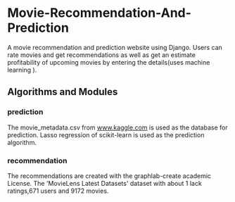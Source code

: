 # Movie-Recommendation-And-Prediction
A movie recommendation and prediction website using Django. Users can rate movies and get recommendations as well as get an estimate profitability of upcoming movies by entering the details(uses machine learning ).

## Algorithms and Modules
### prediction
The movie_metadata.csv from www.kaggle.com is used as the database for prediction.
Lasso regression of scikit-learn is used as the prediction algorithm.

### recommendation
The recommendations are created with the graphlab-create academic License.
The 'MovieLens Latest Datasets' dataset with about 1 lack ratings,671 users and 9172 movies.
